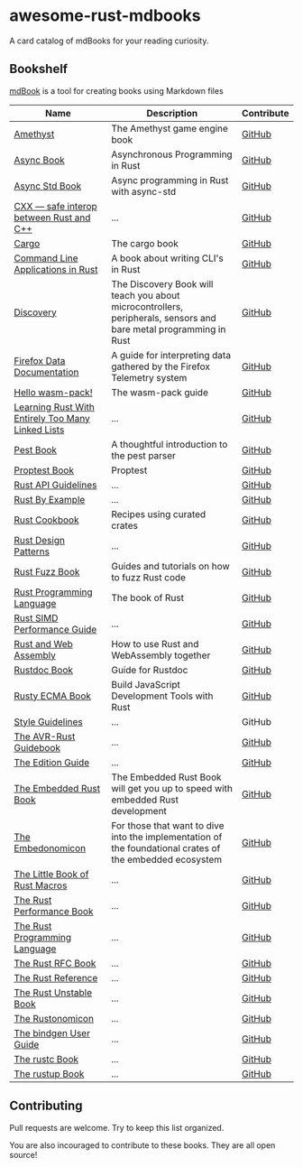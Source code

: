 # awesome-rust-mdbooks

A card catalog of mdBooks for your reading curiosity.

## Bookshelf

[mdBook](https://rust-lang.github.io/mdBook) is a tool for creating books using Markdown files

| Name | Description | Contribute |
| - | - | - |
| [Amethyst](https://book.amethyst.rs/book) | The Amethyst game engine book | [GitHub](https://github.com/amethyst/amethyst) |
| [Async Book](https://rust-lang.github.io/async-book) | Asynchronous Programming in Rust | [GitHub](https://github.com/rust-lang/async-book) |
| [Async Std Book](https://book.async.rs) | Async programming in Rust with async-std | [GitHub](https://github.com/async-rs/async-std/tree/master/docs) |
| [CXX — safe interop between Rust and C++](https://cxx.rs) | ... | [GitHub](https://github.com/dtolnay/cxx) |
| [Cargo](https://doc.rust-lang.org/cargo) | The cargo book | [GitHub](https://github.com/rust-lang/cargo/tree/master/src/doc/src) |
| [Command Line Applications in Rust](https://rust-cli.github.io/book) | A book about writing CLI's in Rust | [GitHub](https://github.com/rust-lang-nursery/cli-wg/tree/master/src) |
| [Discovery](https://docs.rust-embedded.org/discovery) | The Discovery Book will teach you about microcontrollers, peripherals, sensors and bare metal programming in Rust | [GitHub](https://github.com/rust-embedded/discovery) |
| [Firefox Data Documentation](https://docs.telemetry.mozilla.org) | A guide for interpreting data gathered by the Firefox Telemetry system | [GitHub](https://github.com/mozilla/data-docs) |
| [Hello wasm-pack!](https://rustwasm.github.io/docs/wasm-pack) | The wasm-pack guide | [GitHub](https://github.com/rustwasm/wasm-pack/tree/master/docs/src) |
| [Learning Rust With Entirely Too Many Linked Lists](https://rust-unofficial.github.io/too-many-lists) | ... | [GitHub](https://github.com/rust-unofficial/too-many-lists) |
| [Pest Book](https://pest.rs/book) | A thoughtful introduction to the pest parser | [GitHub](https://github.com/pest-parser/book) |
| [Proptest Book](https://altsysrq.github.io/proptest-book/intro.html) | Proptest | [GitHub](https://github.com/AltSysrq/proptest/tree/master/book) |
| [Rust API Guidelines](https://rust-lang.github.io/api-guidelines) | ... | [GitHub](https://github.com/rust-lang/api-guidelines) |
| [Rust By Example](https://doc.rust-lang.org/rust-by-example) | ... | [GitHub](https://github.com/rust-lang/rust-by-example) |
| [Rust Cookbook](https://rust-lang-nursery.github.io/rust-cookbook) | Recipes using curated crates | [GitHub](https://github.com/rust-lang-nursery/rust-cookbook)
| [Rust Design Patterns](https://rust-unofficial.github.io/patterns) | ... | [GitHub](https://github.com/rust-unofficial/patterns) |
| [Rust Fuzz Book](https://rust-fuzz.github.io/book) | Guides and tutorials on how to fuzz Rust code | [GitHub](https://github.com/rust-fuzz/book) |
| [Rust Programming Language](https://doc.rust-lang.org/book/2018-edition/foreword.html) | The book of Rust | [GitHub](https://github.com/rust-lang/book) |
| [Rust SIMD Performance Guide](https://rust-lang.github.io/packed_simd/perf-guide) | ... | [GitHub](https://github.com/rust-lang/packed_simd/tree/master/perf-guide) |
| [Rust and Web Assembly](https://rustwasm.github.io/docs/book) | How to use Rust and WebAssembly together | [GitHub](https://github.com/rustwasm/book) |
| [Rustdoc Book](https://doc.rust-lang.org/rustdoc) | Guide for Rustdoc | [GitHub](https://github.com/rust-lang/rust/tree/master/src/doc/rustdoc) |
| [Rusty ECMA Book](https://rusty-ecma.github.io/rusty-ecma-book) | Build JavaScript Development Tools with Rust | [GitHub](https://github.com/freemasen/rusty-ecma-book) |
| [Style Guidelines](https://doc.rust-lang.org/1.0.0/style) | ... | GitHub |
| [The AVR-Rust Guidebook](https://book.avr-rust.com) | ... | [GitHub](https://github.com/avr-rust/book.avr-rust.com) |
| [The Edition Guide](https://doc.rust-lang.org/edition-guide) | ... | [GitHub](https://github.com/rust-lang/edition-guide) |
| [The Embedded Rust Book](https://docs.rust-embedded.org/book) | The Embedded Rust Book will get you up to speed with embedded Rust development | [GitHub](https://github.com/rust-embedded/book) |
| [The Embedonomicon](https://docs.rust-embedded.org/embedonomicon) | For those that want to dive into the implementation of the foundational crates of the embedded ecosystem | [GitHub](https://github.com/rust-embedded/embedonomicon) |
| [The Little Book of Rust Macros](https://danielkeep.github.io/tlborm/book) | ... | [GitHub](https://github.com/DanielKeep/tlborm) |
| [The Rust Performance Book](https://nnethercote.github.io/perf-book) | ... | [GitHub](https://github.com/nnethercote/perf-book) |
| [The Rust Programming Language](https://doc.rust-lang.org/book) | ... | [GitHub](https://github.com/rust-lang/book) |
| [The Rust RFC Book](https://rust-lang.github.io/rfcs) | ... | [GitHub](https://github.com/rust-lang/rfcs) |
| [The Rust Reference](https://doc.rust-lang.org/reference) | ... | [GitHub](https://github.com/rust-lang/reference) |
| [The Rust Unstable Book](https://doc.rust-lang.org/beta/unstable-book) | ... | [GitHub](https://github.com/rust-lang/rust/tree/master/src/doc/unstable-book) |
| [The Rustonomicon](https://doc.rust-lang.org/nomicon) | ... | [GitHub](https://github.com/rust-lang/nomicon) |
| [The bindgen User Guide](https://rust-lang.github.io/rust-bindgen) | ... | [GitHub](https://github.com/rust-lang/rust-bindgen/tree/master/book) |
| [The rustc Book](https://doc.rust-lang.org/rustc) | ... | [GitHub](https://github.com/rust-lang/rust/tree/master/src/doc/rustc) |
| [The rustup Book](https://rust-lang.github.io/rustup) | ... | [GitHub](https://github.com/rust-lang/rustup/tree/master/doc) |

## Contributing

Pull requests are welcome. Try to keep this list organized.

You are also incouraged to contribute to these books. They are all open source!
